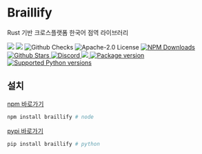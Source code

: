 # Braillify

Rust 기반 크로스플랫폼 한국어 점역 라이브러리

<img src='https://img.shields.io/npm/v/braillify'>
<img src='https://img.shields.io/bundlephobia/minzip/braillify'>
<img alt="Github Checks" src="https://badgen.net/github/checks/dev-five-git/braillify"/>
<img alt="Apache-2.0 License" src="https://img.shields.io/github/license/dev-five-git/braillify"/>
<a href="https://www.npmjs.com/package/braillify">
<img alt="NPM Downloads" src="https://img.shields.io/npm/dm/braillify.svg?style=flat"/>
</a>
<a href="https://badgen.net/github/stars/dev-five-git/braillify">
<img alt="Github Stars" src="https://badgen.net/github/stars/dev-five-git/braillify" />
</a>
<a href="https://discord.gg/8zjcGc7cWh">
<img alt="Discord" src="https://img.shields.io/discord/1321362173619994644.svg?label=&logo=discord&logoColor=ffffff&color=7389D8&labelColor=6A7EC2" />
</a>
<a href="https://codecov.io/gh/dev-five-git/braillify" > 
 <img src="https://codecov.io/gh/dev-five-git/braillify/graph/badge.svg?token=8I5GMB2X5B"/> 
</a>
<a href="https://pypi.org/project/braillify" target="_blank">
    <img src="https://img.shields.io/pypi/v/braillify?color=%2334D058&label=pypi%20package" alt="Package version">
</a>
<a href="https://pypi.org/project/braillify" target="_blank">
    <img src="https://img.shields.io/pypi/pyversions/braillify.svg?color=%2334D058" alt="Supported Python versions">
</a>


## 설치

[npm 바로가기](https://www.npmjs.com/package/braillify)

```bash
npm install braillify # node
```

[pypi 바로가기](https://pypi.org/project/braillify/)
```bash
pip install braillify # python
```